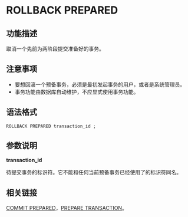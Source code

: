 # ROLLBACK PREPARED<a name="ZH-CN_TOPIC_0289900446"></a>

## 功能描述<a name="zh-cn_topic_0283136817_zh-cn_topic_0237122181_zh-cn_topic_0059779108_s4ddd2b1606b742109b4066ee1dee112e"></a>

取消一个先前为两阶段提交准备好的事务。

## 注意事项<a name="zh-cn_topic_0283136817_zh-cn_topic_0237122181_zh-cn_topic_0059779108_sde92c2efb2ed48d4bbaf0f41b971eaaf"></a>

-   要想回滚一个预备事务，必须是最初发起事务的用户，或者是系统管理员。
-   事务功能由数据库自动维护，不应显式使用事务功能。

## 语法格式<a name="zh-cn_topic_0283136817_zh-cn_topic_0237122181_zh-cn_topic_0059779108_s8b401cf759b14cafac859d804d24414b"></a>

```
ROLLBACK PREPARED transaction_id ;
```

## 参数说明<a name="zh-cn_topic_0283136817_zh-cn_topic_0237122181_zh-cn_topic_0059779108_scb5b67e1949c4c02ab7624fb4d845685"></a>

**transaction\_id**

待提交事务的标识符。它不能和任何当前预备事务已经使用了的标识符同名。

## 相关链接<a name="zh-cn_topic_0283136817_zh-cn_topic_0237122181_zh-cn_topic_0059779108_s8478ceeac5ca4509817f9fab4c7a138a"></a>

[COMMIT PREPARED](COMMIT-PREPARED.md)，[PREPARE TRANSACTION](PREPARE-TRANSACTION.md)。

